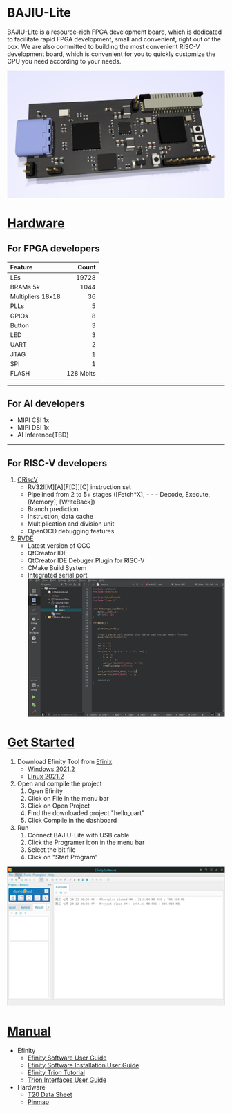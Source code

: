 # BAJIU-Lite

BAJIU-Lite is a resource-rich FPGA development board, which is dedicated to facilitate rapid FPGA development, small and convenient, right out of the box. We are also committed to building the most convenient RISC-V development board, which is convenient for you to quickly customize the CPU you need according to your needs.  

![bajiu-lite](images/BAJIU-lite.png)


# [Hardware](#hardware)
## For FPGA developers
| Feature | Count |
| :-----| ----:
| LEs | 19728 |
| BRAMs 5k| 1044 |
| Multipliers 18x18| 36|
| PLLs| 5 |
| GPIOs | 8 |
| Button | 3 |
| LED | 3 |
| UART | 2 |
| JTAG | 1 |
| SPI | 1 |
| FLASH | 128 Mbits |
---
## For AI developers
 - MIPI CSI 1x
 - MIPI DSI 1x
 - AI Inference(TBD)

---
## For RISC-V developers
  1. [CRiscV](examples/CRiscV/)
     - RV32I[M][A][F[D]][C] instruction set
     - Pipelined from 2 to 5+ stages ([Fetch*X], - - - Decode, Execute, [Memory], [WriteBack])
     - Branch prediction
     - Instruction, data cache
     - Multiplication and division unit
     - OpenOCD debugging features
  2. [RVDE](https://github.com/DragonLiTec/RVDE/releases/tag/1.0)
      - Latest version of GCC
      - QtCreator IDE
      - QtCreator IDE Debuger Plugin for RISC-V
      - CMake Build System
      - Integrated serial port
  ![RVDE](examples/CRiscV/imgs/preview.gif)
#
# [Get Started](#get-started)

1. Download Efinity Tool from [Efinix](https://www.efinixinc.com)
   - [Windows 2021.2](https://efinixinc.com/dl/efinity-2021.2.323-windows-x64.msi)
   - [Linux 2021.2](https://efinixinc.com/dl/efinity-2021.2.323-ubuntu-x64.tar.bz2)
2. Open and compile the project
    1. Open Efinity 
    2. Click on File in the menu bar
    3. Click on Open Project
    4. Find the downloaded project "hello_uart"
    5. Click Compile in the dashboard
3. Run
    1. Connect BAJIU-Lite with USB cable
    2. Click the Programer icon in the menu bar
    3. Select the bit file
    4. Click on "Start Program"

![hello_uart](images/hello_uart.webp)
#
# [Manual](#manual)

- Efinity
  - [Efinity Software User Guide](https://efinixinc.com/support/docsdl.php?s=ef&pn=UG-EFN-SOFTWARE)
  - [Efinity Software Installation User Guide](https://efinixinc.com/support/docsdl.php?s=ef&pn=UG-EFN-INSTALL)
  - [Efinity Trion Tutorial](https://efinixinc.com/support/docsdl.php?s=ef&pn=UG-EFN-TUTORIAL)
  - [Trion Interfaces User Guide](https://efinixinc.com/support/docsdl.php?s=ef&pn=UG-TINTF)
- Hardware
  - [T20 Data Sheet](https://efinixinc.com/support/docsdl.php?s=ef&pn=DST20)
  - [Pinmap](pinmap/pinmap.pdf)
